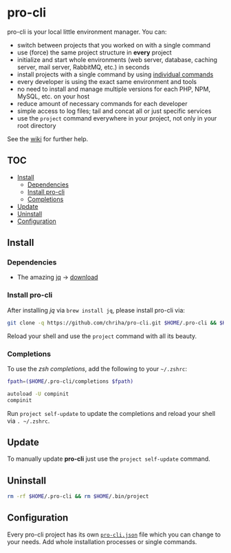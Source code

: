 # pro-cli

pro-cli is your local little environment manager. You can:

- switch between projects that you worked on with a single command
- use (force) the same project structure in **every** project
- initialize and start whole environments (web server, database, caching server, mail server, RabbitMQ, etc.) in seconds
- install projects with a single command by using [individual commands](https://github.com/chriha/pro-cli/wiki/Using-the-install-command-and-scripts)
- every developer is using the exact same environment and tools
- no need to install and manage multiple versions for each PHP, NPM, MySQL, etc. on your host
- reduce amount of necessary commands for each developer
- simple access to log files; tail and concat all or just specific services
- use the `project` command everywhere in your project, not only in your root directory

See the [wiki](https://github.com/chriha/pro-cli/wiki) for further help.


## TOC
- [Install](#install)
  - [Dependencies](#dependencies)
  - [Install pro-cli](#install-pro-cli)
  - [Completions](#completions)
- [Update](#update)
- [Uninstall](#uninstall)
- [Configuration](#configuration)


## Install
### Dependencies
- The amazing [jq](https://stedolan.github.io/jq/) -> [download](https://stedolan.github.io/jq/download/)


### Install pro-cli
After installing *jq* via `brew install jq`, please install pro-cli via:
```bash
git clone -q https://github.com/chriha/pro-cli.git $HOME/.pro-cli && $HOME/.pro-cli/setup.sh
```

Reload your shell and use the `project` command with all its beauty.


### Completions
To use the *zsh completions*, add the following to your `~/.zshrc`:
```bash
fpath=($HOME/.pro-cli/completions $fpath)

autoload -U compinit
compinit
```
Run `project self-update` to update the completions and reload your shell via `. ~/.zshrc`.


## Update
To manually update **pro-cli** just use the `project self-update` command.


## Uninstall
```bash
rm -rf $HOME/.pro-cli && rm $HOME/.bin/project
```


## Configuration
Every pro-cli project has its own [`pro-cli.json`](pro-cli.json) file which you can change to your needs. Add whole installation processes or single commands.


